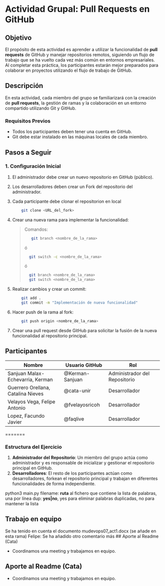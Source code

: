 # Actividad Grupal: Pull Requests en GitHub

## Objetivo

El propósito de esta actividad es aprender a utilizar la funcionalidad de **pull requests** de GitHub y manejar repositorios remotos, siguiendo un flujo de trabajo que se ha vuelto cada vez más común en entornos empresariales. Al completar esta práctica, los participantes estarán mejor preparados para colaborar en proyectos utilizando el flujo de trabajo de GitHub.

## Descripción

En esta actividad, cada miembro del grupo se familiarizará con la creación de **pull requests**, la gestión de ramas y la colaboración en un entorno compartido utilizando Git y GitHub.



  ### Requisitos Previos

- Todos los participantes deben tener una cuenta en GitHub.
- Git debe estar instalado en las máquinas locales de cada miembro.

## Pasos a Seguir

### 1. Configuración Inicial

1. El administrador debe crear un nuevo repositorio en GitHub (público).
2. Los desarrolladores deben crear un Fork del repositorio del administrador.
3. Cada participante debe clonar el repositorion en local

    ```bash
        git clone <URL_del_fork>
    ```

4. Crear una nueva rama para implementar la funcionalidad:

    > Comandos:
    >
    >```bash
    >    git branch <nombre_de_la_rama>
    >```
    >
    >ó
    >
    >```bash
    >   git switch -c <nombre_de_la_rama>
    >```
    >
    >ó
    >
    >```bash
    >   git branch <nombre_de_la_rama>
    >   git switch <nombre_de_la_rama>  
    >```
    >

5. Realizar cambios y crear un commit:

    ```bash
        git add .
        git commit -m "Implementación de nueva funcionalidad"
    ```

6. Hacer push de la rama al fork:

    ```bash
        git push origin <nombre_de_la_rama>
    ```

7. Crear una pull request desde GitHub para solicitar la fusión de la nueva funcionalidad al repositorio principal.

## Participantes

| Nombre               | Usuario GitHub       | Rol                         |
|----------------------|----------------------|----------------------------|
| Sanjuan Malax-Echevarria, Kerman | @Kerman-Sanjuan            | Administrador del Repositorio |
| Guerrero Orellana, Catalina Nieves | @cata-unir            | Desarrollador                 |
| Velayos Vega, Felipe Antonio | @fvelayosricoh            | Desarrollador                 |
| Lopez, Facundo Javier | @faqlive            | Desarrollador                 |
=======

### Estructura del Ejercicio

1. **Administrador del Repositorio**: Un miembro del grupo actúa como administrador y es responsable de inicializar y gestionar el repositorio principal en GitHub.
2. **Desarrolladores**: El resto de los participantes actúan como desarrolladores, forkean el repositorio principal y trabajan en diferentes funcionalidades de forma independiente.


python3 main.py <filename> <dup>
  filename: **ruta** al fichero que contiene la lista de palabras, una por línea
  dup: **yes|no**, yes para eliminar palabras duplicadas, no para mantener la lista

  ## Trabajo en equipo
Se ha tenido en cuenta el documento mudevops07_act1.docx (se añade en esta rama)
Felipe: Se ha añadido otro comentario más
                    ## Aporte al Readme (Cata)
* Coordinamos una meeting y trabajamos en equipo.

## Aporte al Readme (Cata)
* Coordinamos una meeting y trabajamos en equipo.